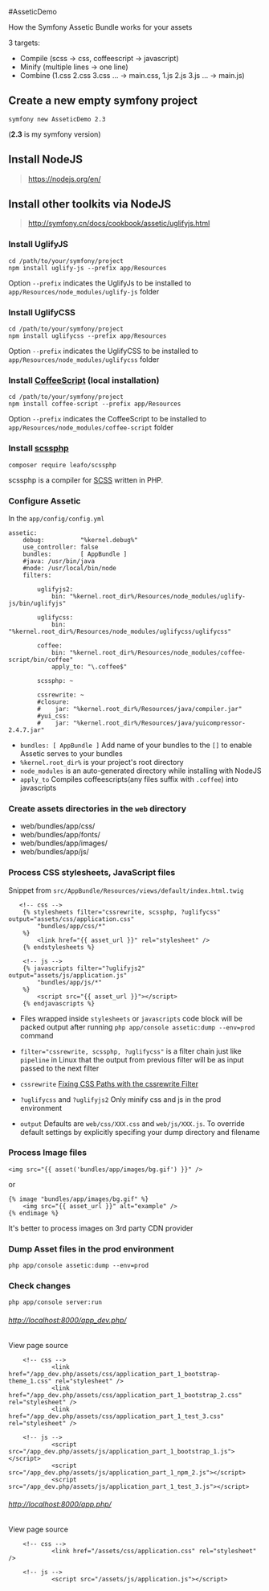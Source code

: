 #AsseticDemo

How the Symfony Assetic Bundle works for your assets

3 targets:

- Compile (scss -> css, coffeescript -> javascript)
- Minify (multiple lines -> one line) 
- Combine (1.css 2.css 3.css ... -> main.css, 1.js 2.js 3.js ... -> main.js)

## Create a new empty symfony project

	symfony new AsseticDemo 2.3

(**2.3** is my symfony version)

## Install NodeJS

> https://nodejs.org/en/


## Install other toolkits via NodeJS

> http://symfony.cn/docs/cookbook/assetic/uglifyjs.html


### Install UglifyJS
```
cd /path/to/your/symfony/project
npm install uglify-js --prefix app/Resources
```
Option `--prefix` indicates the UglifyJs to be installed to `app/Resources/node_modules/uglify-js` folder

### Install UglifyCSS

```
cd /path/to/your/symfony/project
npm install uglifycss --prefix app/Resources
```
Option `--prefix` indicates the UglifyCSS to be installed to `app/Resources/node_modules/uglifycss` folder

### Install [CoffeeScript](http://coffeescript.org/) (local installation)

```
cd /path/to/your/symfony/project
npm install coffee-script --prefix app/Resources
```
Option `--prefix` indicates the CoffeeScript to be installed to `app/Resources/node_modules/coffee-script` folder


### Install [scssphp](http://leafo.net/scssphp/)

	composer require leafo/scssphp

scssphp is a compiler for [SCSS](http://sass-lang.com/documentation/file.SASS_REFERENCE.html#css_extensions) written in PHP. 

### Configure Assetic

In the `app/config/config.yml`

```
assetic:
    debug:          "%kernel.debug%"
    use_controller: false
    bundles:        [ AppBundle ]
    #java: /usr/bin/java
    #node: /usr/local/bin/node
    filters:

        uglifyjs2:
            bin: "%kernel.root_dir%/Resources/node_modules/uglify-js/bin/uglifyjs"

        uglifycss:
            bin: "%kernel.root_dir%/Resources/node_modules/uglifycss/uglifycss"

        coffee:
            bin: "%kernel.root_dir%/Resources/node_modules/coffee-script/bin/coffee"
            apply_to: "\.coffee$"

        scssphp: ~

        cssrewrite: ~
        #closure:
        #    jar: "%kernel.root_dir%/Resources/java/compiler.jar"
        #yui_css:
        #    jar: "%kernel.root_dir%/Resources/java/yuicompressor-2.4.7.jar"               
```
- `bundles: [ AppBundle ]` Add name of your bundles to the `[]` to enable Assetic serves to your bundles
- `%kernel.root_dir%` is your project's root directory
- `node_modules` is an auto-generated directory while installing with NodeJS
- `apply_to` Compiles coffeescripts(any files suffix with `.coffee`) into javascripts

### Create assets directories in the `web` directory

- web/bundles/app/css/
- web/bundles/app/fonts/
- web/bundles/app/images/
- web/bundles/app/js/

### Process CSS stylesheets, JavaScript files

Snippet from `src/AppBundle/Resources/views/default/index.html.twig`

```
   <!-- css -->
    {% stylesheets filter="cssrewrite, scssphp, ?uglifycss" output="assets/css/application.css"
        "bundles/app/css/*"
    %}
        <link href="{{ asset_url }}" rel="stylesheet" />
    {% endstylesheets %}

    <!-- js -->
    {% javascripts filter="?uglifyjs2" output="assets/js/application.js"
        "bundles/app/js/*"
    %}
        <script src="{{ asset_url }}"></script>
    {% endjavascripts %}
```

- Files wrapped inside `stylesheets` or `javascripts` code block will be packed output after running `php app/console assetic:dump --env=prod` command

- `filter="cssrewrite, scssphp, ?uglifycss"` is a filter chain just like `pipeline` in Linux that the output from previous filter will be as input passed to the next filter

- `cssrewrite` [Fixing CSS Paths with the cssrewrite Filter](http://symfony.com/doc/current/cookbook/assetic/asset_management.html#cookbook-assetic-cssrewrite)

- `?uglifycss` and `?uglifyjs2` Only minify css and js in the prod environment
  
-  `output` Defaults are `web/css/XXX.css` and `web/js/XXX.js`. To override default settings by explicitly specifing your dump directory and filename


### Process Image files


	<img src="{{ asset('bundles/app/images/bg.gif') }}" />

or

```
{% image "bundles/app/images/bg.gif" %}
    <img src="{{ asset_url }}" alt="example" />
{% endimage %}
```
It's better to process images on 3rd party CDN provider

### Dump Asset files in the prod environment

	
	php app/console assetic:dump --env=prod
	

### Check changes

    php app/console server:run

###### <http://localhost:8000/app_dev.php/>
View page source

```
    <!-- css -->
            <link href="/app_dev.php/assets/css/application_part_1_bootstrap-theme_1.css" rel="stylesheet" />
            <link href="/app_dev.php/assets/css/application_part_1_bootstrap_2.css" rel="stylesheet" />
            <link href="/app_dev.php/assets/css/application_part_1_test_3.css" rel="stylesheet" />
    
    <!-- js -->
            <script src="/app_dev.php/assets/js/application_part_1_bootstrap_1.js"></script>
            <script src="/app_dev.php/assets/js/application_part_1_npm_2.js"></script>
            <script src="/app_dev.php/assets/js/application_part_1_test_3.js"></script>
```


###### <http://localhost:8000/app.php/>
View page source

```
    <!-- css -->
            <link href="/assets/css/application.css" rel="stylesheet" />
    
    <!-- js -->
            <script src="/assets/js/application.js"></script>
```